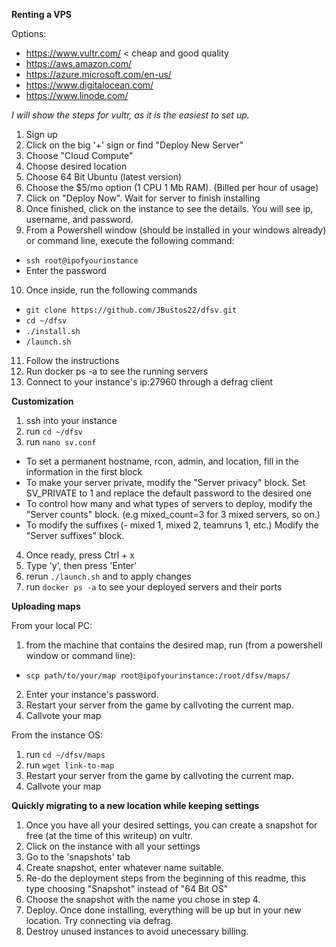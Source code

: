 **Renting a VPS**

Options:
- https://www.vultr.com/ < cheap and good quality
- https://aws.amazon.com/
- https://azure.microsoft.com/en-us/
- https://www.digitalocean.com/
- https://www.linode.com/

*I will show the steps for vultr, as it is the easiest to set up.*
1. Sign up
2. Click on the big '+' sign or find "Deploy New Server"
3. Choose "Cloud Compute"
4. Choose desired location
5. Choose 64 Bit Ubuntu (latest version)
6. Choose the $5/mo option (1 CPU 1 Mb RAM). (Billed per hour of usage)
7. Click on "Deploy Now". Wait for server to finish installing
8. Once finished, click on the instance to see the details. You will see ip, username, and password.
9. From a Powershell window (should be installed in your windows already) or command line, execute the following command:
- `ssh root@ipofyourinstance`
- Enter the password
10. Once inside, run the following commands
- `git clone https://github.com/JBustos22/dfsv.git`
- `cd ~/dfsv`
- `./install.sh`
- `/launch.sh`
11. Follow the instructions
12. Run docker ps -a to see the running servers
13. Connect to your instance's ip:27960 through a defrag client

**Customization**
1. ssh into your instance
2. run `cd ~/dfsv`
3. run `nano sv.conf`
 - To set a permanent hostname, rcon, admin, and location, fill in the information in the first block
 - To make your server private, modify the "Server privacy" block. Set SV_PRIVATE to 1 and replace the default password to the desired one
 - To control how many and what types of servers to deploy, modify the "Server counts" block. (e.g mixed_count=3 for 3 mixed servers, so on.)
 - To modify the suffixes (- mixed 1, mixed 2, teamruns 1, etc.) Modify the "Server suffixes" block.
4. Once ready, press Ctrl + x
8. Type 'y', then press 'Enter'
9. rerun `./launch.sh` and to apply changes
10. run `docker ps -a` to see your deployed servers and their ports

**Uploading maps**

From your local PC:
1. from the machine that contains the desired map, run (from a powershell window or command line):
- `scp path/to/your/map root@ipofyourinstance:/root/dfsv/maps/`
2. Enter your instance's password.
3. Restart your server from the game by callvoting the current map.
4. Callvote your map

From the instance OS:
1. run `cd ~/dfsv/maps`
2. run `wget link-to-map`
3. Restart your server from the game by callvoting the current map.
4. Callvote your map

**Quickly migrating to a new location while keeping settings**
1. Once you have all your desired settings, you can create a snapshot for free (at the time of this writeup) on vultr.
2. Click on the instance with all your settings
3. Go to the 'snapshots' tab
4. Create snapshot, enter whatever name suitable.
5. Re-do the deployment steps from the beginning of this readme, this type choosing "Snapshot" instead of "64 Bit OS"
6. Choose the snapshot with the name you chose in step 4.
7. Deploy. Once done installing, everything will be up but in your new location. Try connecting via defrag.
8. Destroy unused instances to avoid unecessary billing.
